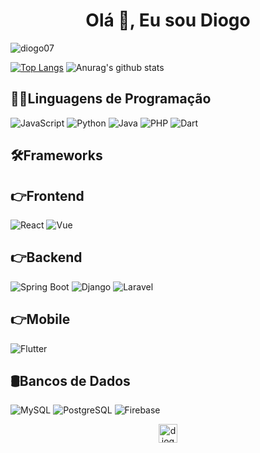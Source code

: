 <h1 align="center">Olá 👋, Eu sou Diogo</h1>

<p align="left"> <img src="https://komarev.com/ghpvc/?username=diogo07" alt="diogo07" /> </p>

[![Top Langs](https://github-readme-stats.vercel.app/api/top-langs/?username=diogo07&layout=compact)](https://github.com/diogo07/diogo07)
![Anurag's github stats](https://github-readme-stats.vercel.app/api?username=diogo07&count_private=true&show_icons=true)

## 👨‍💻Linguagens de Programação

![JavaScript](https://img.shields.io/badge/-JavaScript-404040?style=flat&logo=javascript)
![Python](https://img.shields.io/badge/-Python-404040?style=flat&logo=Python)
![Java](https://img.shields.io/badge/-Java-404040?style=flat&logo=Java&logoColor=FFA518)
![PHP](https://img.shields.io/badge/PHP-404040?style=flat-square&logo=php&logoColor=777BB3)
![Dart](https://img.shields.io/badge/-Dart-404040?style=flat&logo=dart&logoColor=1075C2)

## 🛠️Frameworks


## 👉Frontend

![React](https://img.shields.io/badge/-React-404040?style=flat&logo=react)
![Vue](https://img.shields.io/badge/-Vue.js-404040?style=flat&logo=vue.js&logoColor=41B883)

## 👉Backend

![Spring Boot](https://img.shields.io/badge/Spring%20Boot-404040.svg?style=flat&logo=springboot&logoColor=6DB33F)
![Django](https://img.shields.io/badge/-Django-404040?style=flat&logo=Django)
![Laravel](https://img.shields.io/badge/-Laravel-404040?style=flat&logo=laravel&logoColor=FF2D20)


## 👉Mobile

![Flutter](https://img.shields.io/badge/-Flutter-404040?style=flat&logo=flutter&logoColor=02569B)

## 🛢Bancos de Dados

![MySQL](https://img.shields.io/badge/-MySQL-404040?style=flat&logo=mysql&logoColor=4479A1)
![PostgreSQL](https://img.shields.io/badge/-PostgreSQL-404040?style=flat&logo=postgresql&logoColor=336791)
![Firebase](https://img.shields.io/badge/-Firebase-404040?style=flat&logo=firebase&logoColor=FFCA28)


<p align="center">
<a href="https://br.linkedin.com/in/diogo-sousa-47164493?trk=people-guest_people_search-card" target="blank"><img align="center" src="https://cdn.jsdelivr.net/npm/simple-icons@3.0.1/icons/linkedin.svg" alt="diogo-sousa" height="30" width="30" /></a>

</p>
